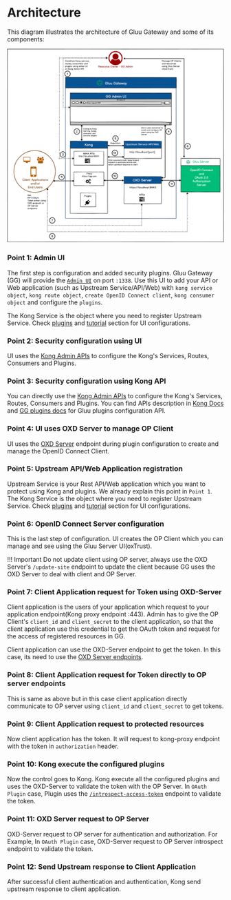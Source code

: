 # Architecture

This diagram illustrates the architecture of Gluu Gateway and some of its components:

![gg-architecture.png](img/gg-architecture.png)

### Point 1: Admin UI

The first step is configuration and added security plugins. Gluu Gateway (GG) will provide the [`Admin UI`](./admin-gui.md) on port `:1338`. Use this UI to add your API or Web application (such as Upstream Service/API/Web) with `kong service object`, `kong route object`, `create OpenID Connect client`, `kong consumer object` and configure the `plugins`. 

The Kong Service is the object where you need to register Upstream Service. Check [plugins](./plugin/gluu-openid-connect-uma-pep.md) and [tutorial](./tutorials/oidc-steppedup-auth-tutorial.md) section for UI configurations.

### Point 2: Security configuration using UI

UI uses the [Kong Admin APIs](https://docs.konghq.com/1.3.x/admin-api/) to configure the Kong's Services, Routes, Consumers and Plugins.

### Point 3: Security configuration using Kong API

You can directly use the [Kong Admin APIs](https://docs.konghq.com/1.3.x/admin-api/) to configure the Kong's Services, Routes, Consumers and Plugins. You can find APIs description in [Kong Docs](https://docs.konghq.com/1.3.x/admin-api/) and [GG plugins docs](./plugin/gluu-openid-connect-uma-pep.md) for Gluu plugins configuration API.

### Point 4: UI uses OXD Server to manage OP Client

UI uses the [OXD Server](https://gluu.org/docs/oxd/4.0/) endpoint during plugin configuration to create and manage the OpenID Connect Client.

### Point 5: Upstream API/Web Application registration

Upstream Service is your Rest API/Web application which you want to protect using Kong and plugins. We already explain this point in `Point 1`. The Kong Service is the object where you need to register Upstream Service. Check [plugins](./plugin/gluu-openid-connect-uma-pep.md) and [tutorial](./tutorials/oidc-steppedup-auth-tutorial.md) section for UI configurations.

### Point 6: OpenID Connect Server configuration

This is the last step of configuration. UI creates the OP Client which you can manage and see using the Gluu Server UI(oxTrust).

!!! Important
    Do not update client using OP server, always use the OXD Server's `/update-site` endpoint to update the client because GG uses the OXD Server to deal with client and OP Server.
    
### Point 7: Client Application request for Token using OXD-Server

Client application is the users of your application which request to your application endpoint(Kong proxy endpoint :443). Admin has to give the OP Client's `client_id` and `client_secret` to the client application, so that the client application use this credential to get the OAuth token and request for the access of registered resources in GG.

Client application can use the OXD-Server endpoint to get the token. In this case, its need to use the [OXD Server endpoints](https://gluu.org/docs/oxd/4.0/api/).

### Point 8: Client Application request for Token directly to OP server endpoints

This is same as above but in this case client application directly communicate to OP server using `client_id` and `client_secret` to get tokens.

### Point 9: Client Application request to protected resources

Now client application has the token. It will request to kong-proxy endpoint with the token in `authorization` header. 

### Point 10: Kong execute the configured plugins

Now the control goes to Kong. Kong execute all the configured plugins and uses the OXD-Server to validate the token with the OP Server. In `OAuth Plugin` case, Plugin uses the [`/introspect-access-token`](https://gluu.org/docs/oxd/4.0/api/#introspect-access-token) endpoint to validate the token.

### Point 11: OXD Server request to OP Server

OXD-Server request to OP server for authentication and authorization. For Example, In `OAuth Plugin` case, OXD-Server request to OP Server introspect endpoint to validate the token.

### Point 12: Send Upstream response to Client Application

After successful client authentication and authentication, Kong send upstream response to client application.


